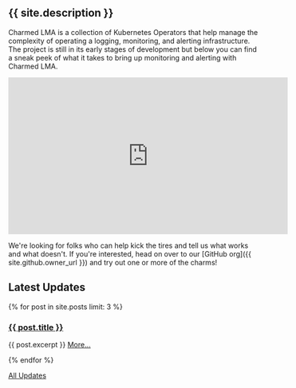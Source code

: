 ## {{ site.description }}

Charmed LMA is a collection of Kubernetes Operators that help manage the
complexity of operating a logging, monitoring, and alerting infrastructure.
The project is still in its early stages of development but below you can
find a sneak peek of what it takes to bring up monitoring and alerting with
Charmed LMA.

<p>
<iframe width="560" height="315" src="https://www.youtube-nocookie.com/embed/oqiWEUImCz4" frameborder="0" allow="accelerometer; autoplay; encrypted-media; gyroscope; picture-in-picture" allowfullscreen></iframe>
</p>

We're looking for folks who can help kick the tires and tell us what works
and what doesn't. If you're interested, head on over to our [GitHub org]({{ site.github.owner_url }})
and try out one or more of the charms!

## Latest Updates

{% for post in site.posts limit: 3 %}
### <a href="{{ post.url }}">{{ post.title }}</a>
<p>{{ post.excerpt }} <a href="{{ post.url }}">More...</a></p>
{% endfor %}
<p><a href="/posts">All Updates</a></p>
